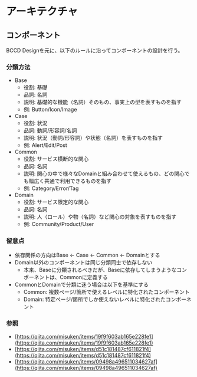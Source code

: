 # アーキテクチャ

## コンポーネント

BCCD Designを元に、以下のルールに沿ってコンポーネントの設計を行う。

### 分類方法

- Base
  - 役割: 基礎
  - 品詞: 名詞
  - 説明: 基礎的な機能（名詞）そのもの、事実上の型を表すものを指す
  - 例: Button/Icon/Image
- Case
  - 役割: 状況
  - 品詞: 動詞/形容詞/名詞
  - 説明: 状況（動詞/形容詞）や状態（名詞）を表すものを指す
  - 例: Alert/Edit/Post
- Common
  - 役割: サービス横断的な関心
  - 品詞: 名詞
  - 説明: 関心の中で様々なDomainと組み合わせて使えるもの、どの関心でも幅広く共通で利用できるものを指す
  - 例: Category/Error/Tag
- Domain
  - 役割: サービス限定的な関心
  - 品詞: 名詞
  - 説明: 人（ロール）や物（名詞）など関心の対象を表すものを指す
  - 例: Community/Product/User

### 留意点

- 依存関係の方向はBase <- Case <- Common <- Domainとする
- Domain以外のコンポーネントは同じ分類同士で依存しない
  - 本来、Baseに分類されるべきだが、Baseに依存してしまうようなコンポーネントは、Commonに定義する
- CommonとDomainで分類に迷う場合は以下を基準にする
  - Common: 複数ページ/箇所で使えるレベルに特化されたコンポーネント
  - Domain: 特定ページ/箇所でしか使えないレベルに特化されたコンポーネント

### 参照

- [https://qiita.com/misuken/items/19f9f603ab165e228fe1](https://qiita.com/misuken/items/19f9f603ab165e228fe1)
- [https://qiita.com/misuken/items/d51c181487cf611821f4](https://qiita.com/misuken/items/d51c181487cf611821f4)
- [https://qiita.com/misuken/items/09498a496511034627af](https://qiita.com/misuken/items/09498a496511034627af)
